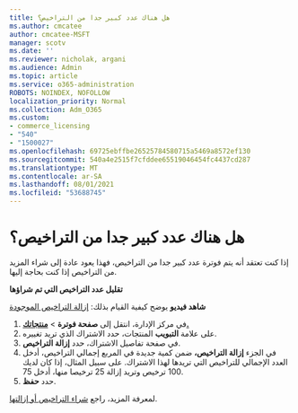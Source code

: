 ```yaml
---
title: هل هناك عدد كبير جدا من التراخيص؟
ms.author: cmcatee
author: cmcatee-MSFT
manager: scotv
ms.date: ''
ms.reviewer: nicholak, argani
ms.audience: Admin
ms.topic: article
ms.service: o365-administration
ROBOTS: NOINDEX, NOFOLLOW
localization_priority: Normal
ms.collection: Adm_O365
ms.custom:
- commerce_licensing
- "540"
- "1500027"
ms.openlocfilehash: 69725ebffbe26525784580715a5469a8572ef130
ms.sourcegitcommit: 540a4e2515f7cfddee65519046454fc4437cd287
ms.translationtype: MT
ms.contentlocale: ar-SA
ms.lasthandoff: 08/01/2021
ms.locfileid: "53688745"
---
```

# <a name="too-many-licenses"></a>هل هناك عدد كبير جدا من التراخيص؟

إذا كنت تعتقد أنه يتم فوترة عدد كبير جدا من التراخيص، فهذا يعود عادة إلى شراء المزيد من التراخيص إذا كنت بحاجة إليها.
  
**تقليل عدد التراخيص التي تم شراؤها**

**شاهد فيديو** يوضح كيفية القيام بذلك: [إزالة التراخيص الموجودة](https://go.microsoft.com/fwlink/p/?linkid=2154938)
  
1. في مركز الإدارة، انتقل إلى **صفحة فوترة** \> **[منتجاتك.](https://go.microsoft.com/fwlink/p/?linkid=842054)**
2. على علامة **التبويب** المنتجات، حدد الاشتراك الذي تريد تغييره.
3. في صفحة تفاصيل الاشتراك، حدد **إزالة التراخيص**.
4. في الجزء **إزالة التراخيص،** ضمن كمية  جديدة في المربع إجمالي التراخيص، أدخل العدد الإجمالي للتراخيص التي تريدها لهذا الاشتراك.  على سبيل المثال، إذا كان لديك 100 ترخيص وتريد إزالة 25 ترخيصا منها، أدخل 75.
5. حدد **حفظ**.

لمعرفة المزيد، راجع [شراء التراخيص أو إزالتها](/microsoft-365/commerce/licenses/buy-licenses).